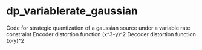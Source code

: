 # dp_variablerate_gaussian
Code for strategic quantization of a gaussian source under a variable rate constraint Encoder distortion function (x^3-y)^2 Decoder distortion function (x-y)^2

